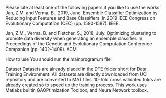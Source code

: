 Please cite at least one of the following papers if you like to use the works:
Jan, Z.M. and Verma, B., 2019, June. Ensemble Classifier Optimization by Reducing Input Features and Base Classifiers. In 2019 IEEE Congress on Evolutionary Computation (CEC) (pp. 1580-1587). IEEE.

Jan, Z.M., Verma, B. and Fletcher, S., 2018, July. Optimizing clustering to promote data diversity when generating an ensemble classifier. In Proceedings of the Genetic and Evolutionary Computation Conference Companion (pp. 1402-1409). ACM.


How to use 
You should run the mainprogram.m file

Dataset 
Datasets are already placed in the DTE folder short for Data Training Environment. All datasets are directly downloaded from UCI repository and are converted to MAT files. 10-fold cross validated folds are already created so to speed up the training process.
This work uses Matlabs builtin GAOPtimization Toolbox, and NeuralNetwork toolbox. 
